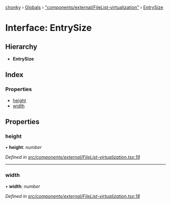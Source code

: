 [chonky](../README.md) › [Globals](../globals.md) › ["components/external/FileList-virtualization"](../modules/_components_external_filelist_virtualization_.md) › [EntrySize](_components_external_filelist_virtualization_.entrysize.md)

# Interface: EntrySize

## Hierarchy

* **EntrySize**

## Index

### Properties

* [height](_components_external_filelist_virtualization_.entrysize.md#height)
* [width](_components_external_filelist_virtualization_.entrysize.md#width)

## Properties

###  height

• **height**: *number*

*Defined in [src/components/external/FileList-virtualization.tsx:19](https://github.com/TimboKZ/Chonky/blob/ca45eac/src/components/external/FileList-virtualization.tsx#L19)*

___

###  width

• **width**: *number*

*Defined in [src/components/external/FileList-virtualization.tsx:18](https://github.com/TimboKZ/Chonky/blob/ca45eac/src/components/external/FileList-virtualization.tsx#L18)*
